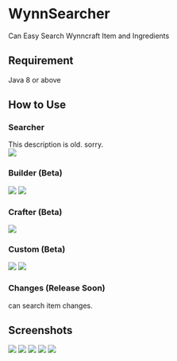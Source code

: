# WynnSearcher
Can Easy Search Wynncraft Item and Ingredients

## Requirement
Java 8 or above

## How to Use
### Searcher
This description is old. sorry.  
![](readme_pictures/how_to_use.png)

### Builder (Beta)
![](readme_pictures/how_to_use_2_1.png)
![](readme_pictures/how_to_use_2_2.png)

### Crafter (Beta)
![](readme_pictures/how_to_use_3.png)

### Custom (Beta)
![](readme_pictures/how_to_use_4_1.png)
![](readme_pictures/how_to_use_4_2.png)

### Changes (Release Soon)
can search item changes.

## Screenshots
![](readme_pictures/search_1.png)
![](readme_pictures/search_2.png)
![](readme_pictures/search_3.png)
![](readme_pictures/search_4.png)
![](readme_pictures/search_5.png)

